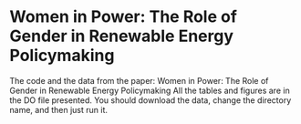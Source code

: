 # Women in Power: The Role of Gender in Renewable Energy Policymaking
The code and the data from the paper: Women in Power: The Role of Gender in Renewable Energy Policymaking
All the tables and figures are in the DO file presented. You should download the data, change the directory name, and then just run it.
